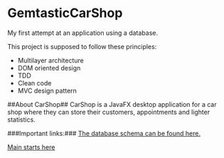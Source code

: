 # GemtasticCarShop
My first attempt at an application using a database.

This project is supposed to follow these principles:

- Multilayer architecture
- DOM oriented design
- TDD
- Clean code
- MVC design pattern

##About CarShop##
CarShop is a JavaFX desktop application for a car shop where they can store their customers, appointments and lighter statistics.


###Important links:###
[The database schema can be found here.](https://github.com/Gemtastic/GemtasticCarShop/blob/master/src/main/resources/other/dbschemacarshop.txt)

[Main starts here](https://github.com/Gemtastic/GemtasticCarShop/blob/master/src/main/java/application/ApplicationMain.java)
